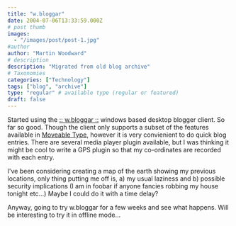 ```yaml
---
title: "w.bloggar"
date: 2004-07-06T13:33:59.000Z
# post thumb
images:
  - "/images/post/post-1.jpg"
#author
author: "Martin Woodward"
# description
description: "Migrated from old blog archive"
# Taxonomies
categories: ["Technology"]
tags: ["blog", "archive"]
type: "regular" # available type (regular or featured)
draft: false
---
```


Started using the [:: w.bloggar ::](http://wbloggar.com/) windows based desktop blogger client.  So far so good.  Though the client only supports a subset of the features available in [Moveable Type](http://www.movabletype.org/), however it is very convienient to do quick blog entries.  There are several media player plugin available, but I was thinking it might be cool to write a GPS plugin so that my co-ordinates are recorded with each entry.

I've been considering creating a map of the earth showing my previous locations, only thing putting me off is, a) my usual laziness and b) possible security implications (I am in foobar if anyone fancies robbing my house tonight etc...)   Maybe I could do it with a time delay?

Anyway, going to try w.bloggar for a few weeks and see what happens.  Will be interesting to try it in offline mode...